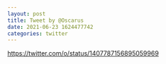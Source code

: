 ```yaml
--- 
layout: post 
title: Tweet by @Oscarus 
date: 2021-06-23 1624477742 
categories: twitter 
--- 
```

https://twitter.com/o/status/1407787156895059969